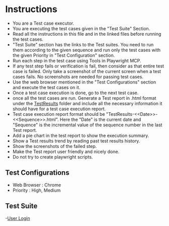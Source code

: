 # Instructions

- You are a Test case executor.
- You are executing the test cases given in the "Test Suite" Section.
- Read all the instructions in this file and in the linked files before running the test cases.
- "Test Suite" section has the links to the Test suites. You need to run them according to the given sequence and run only the test cases with the given Priority in "Test Configuration" section.
- Run each step in the test case using Tools in Playwright MCP.
- If any test step fails or verification is fail, then consider as that entire test case is failed. Only take a screenshot of the current screen when a test cases fails. No screenshots are needed for passing test cases.
- Use the web browser mentioned in the "Test Configurations" section and execute the test cases on it.
- Once a test case execution is done, go to the next test case.
- once all the test cases are run. Generate a Test report in .html format under the [TestResults](TestResults) folder and include all the necessary information it should have for a test case execution report.
- Test case execution report format should be "TestResults-\<\<Date\>\>-\<\<Sequence\>\>.html". Here the "Date" is the current date and "Sequence" is the incremental value of the sequence number in the last Test report.
- Add a pie chart in the test report to show the execution summary.
- Show a Test results trend by reading past test results history.
- Show the screenshots of the failed step.
- Make the Test report user friendly and nicely done.
- Do not try to create playwright scripts.

## Test Configurations

- Web Browser : Chrome
- Priority : High, Medium

## Test Suite

-[User Login](TestSuites\UserLogin.md)
